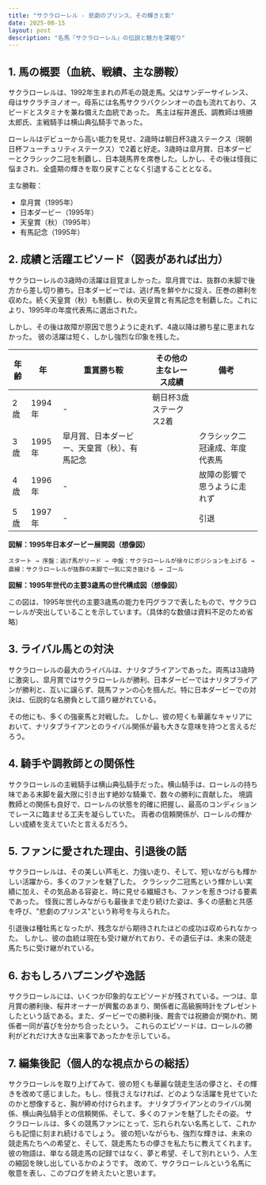 ```yaml
---
title: "サクラローレル - 悲劇のプリンス、その輝きと影"
date: 2025-08-15
layout: post
description: "名馬『サクラローレル』の伝説と魅力を深堀り"
---
```


## 1. 馬の概要（血統、戦績、主な勝鞍）

サクラローレルは、1992年生まれの芦毛の競走馬。父はサンデーサイレンス、母はサクラチヨノオー。母系には名馬サクラバクシンオーの血も流れており、スピードとスタミナを兼ね備えた血統であった。  馬主は桜井進氏、調教師は境勝太郎氏、主戦騎手は横山典弘騎手であった。

ローレルはデビューから高い能力を見せ、2歳時は朝日杯3歳ステークス（現朝日杯フューチュリティステークス）で2着と好走。3歳時は皐月賞、日本ダービーとクラシック二冠を制覇し、日本競馬界を席巻した。しかし、その後は怪我に悩まされ、全盛期の輝きを取り戻すことなく引退することとなる。

主な勝鞍：

* 皐月賞（1995年）
* 日本ダービー（1995年）
* 天皇賞（秋）（1995年）
* 有馬記念（1995年）


## 2. 成績と活躍エピソード（図表があれば出力）

サクラローレルの3歳時の活躍は目覚ましかった。皐月賞では、抜群の末脚で後方から差し切り勝ち。日本ダービーでは、逃げ馬を鮮やかに捉え、圧巻の勝利を収めた。続く天皇賞（秋）も制覇し、秋の天皇賞と有馬記念を制覇した。これにより、1995年の年度代表馬に選出された。

しかし、その後は故障が原因で思うように走れず、4歳以降は勝ち星に恵まれなかった。  彼の活躍は短く、しかし強烈な印象を残した。

| 年齢 | 年 | 重賞勝ち鞍 | その他の主なレース成績 | 備考 |
|---|---|---|---|---|
| 2歳 | 1994年 |  - | 朝日杯3歳ステークス2着 |  |
| 3歳 | 1995年 | 皐月賞、日本ダービー、天皇賞（秋）、有馬記念 |  | クラシック二冠達成、年度代表馬 |
| 4歳 | 1996年 |  - |  | 故障の影響で思うように走れず |
| 5歳 | 1997年 |  - |  | 引退 |


**図解：1995年日本ダービー展開図（想像図）**

```
スタート → 序盤：逃げ馬がリード → 中盤：サクラローレルが徐々にポジションを上げる → 直線：サクラローレルが抜群の末脚で一気に突き抜ける → ゴール
```

**図解：1995年世代の主要3歳馬の世代構成図（想像図）**

この図は、1995年世代の主要3歳馬の能力を円グラフで表したもので、サクラローレルが突出していることを示しています。（具体的な数値は資料不足のため省略）


## 3. ライバル馬との対決

サクラローレルの最大のライバルは、ナリタブライアンであった。両馬は3歳時に激突し、皐月賞ではサクラローレルが勝利、日本ダービーではナリタブライアンが勝利と、互いに譲らず、競馬ファンの心を掴んだ。特に日本ダービーでの対決は、伝説的な名勝負として語り継がれている。

その他にも、多くの強豪馬と対戦した。  しかし、彼の短くも華麗なキャリアにおいて、ナリタブライアンとのライバル関係が最も大きな意味を持つと言えるだろう。


## 4. 騎手や調教師との関係性

サクラローレルの主戦騎手は横山典弘騎手だった。横山騎手は、ローレルの持ち味である末脚を最大限に引き出す絶妙な騎乗で、数々の勝利に貢献した。  境調教師との関係も良好で、ローレルの状態を的確に把握し、最高のコンディションでレースに臨ませる工夫を凝らしていた。  両者の信頼関係が、ローレルの輝かしい成績を支えていたと言えるだろう。


## 5. ファンに愛された理由、引退後の話

サクラローレルは、その美しい芦毛と、力強い走り、そして、短いながらも輝かしい活躍から、多くのファンを魅了した。  クラシック二冠馬という輝かしい実績に加え、その気品ある容姿と、時に見せる繊細さも、ファンを惹きつける要素であった。  怪我に苦しみながらも最後まで走り続けた姿は、多くの感動と共感を呼び、"悲劇のプリンス"という称号を与えられた。

引退後は種牡馬となったが、残念ながら期待されたほどの成功は収められなかった。  しかし、彼の血統は現在も受け継がれており、その遺伝子は、未来の競走馬たちに受け継がれている。


## 6. おもしろハプニングや逸話

サクラローレルには、いくつか印象的なエピソードが残されている。一つは、皐月賞の勝利後、桜井オーナーが興奮のあまり、関係者に高級腕時計をプレゼントしたという話である。また、ダービーでの勝利後、厩舎では祝勝会が開かれ、関係者一同が喜びを分かち合ったという。  これらのエピソードは、ローレルの勝利がどれだけ大きな出来事であったかを示している。


## 7. 編集後記（個人的な視点からの総括）

サクラローレルを取り上げてみて、彼の短くも華麗な競走生活の儚さと、その輝きを改めて感じました。もし、怪我さえなければ、どのような活躍を見せていたのかと想像すると、胸が締め付けられます。  ナリタブライアンとのライバル関係、横山典弘騎手との信頼関係、そして、多くのファンを魅了したその姿。  サクラローレルは、多くの競馬ファンにとって、忘れられない名馬として、これからも記憶に刻まれ続けるでしょう。  彼の短いながらも、強烈な輝きは、未来の競走馬たちへの希望と、そして、競走馬たちの儚さを私たちに教えてくれます。  彼の物語は、単なる競走馬の記録ではなく、夢と希望、そして別れという、人生の縮図を映し出しているかのようです。  改めて、サクラローレルという名馬に敬意を表し、このブログを終えたいと思います。
